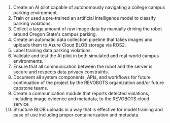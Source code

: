 1. Create an AI pilot capable of autonomously navigating a college campus parking environment.
2. Train or used a pre-trained an artificial intelligence model to classify parking violations.
3. Collect a large amount of raw image data by manually driving the robot around Oregon State's campus parking.
4. Create an automatic data collection pipeline that takes images and uploads them to Azure Cloud BLOB storage via ROS2.
5. Label training data parking violations.
6. Validate and test the AI pilot in both simulated and real-world campus environments.
7. Ensure that all communication between the robot and the server is secure and respects data privacy constraints.
8. Document all system components, APIs, and workflows for future continuation of the project by the REVOBOTS organization and/or future capstone teams.
9. Create a communication module that reports detected violations, including image evidence and metadata, to the REVOBOTS cloud service
10. Structure BLOB uploads in a way that is effective for model training and ease of use including proper containerization and metadata.
